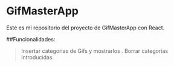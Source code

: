 # GifMasterApp

Este es mi repositorio del proyecto de GifMasterApp con React.

##Funcionalidades:
>Insertar categorias de Gifs y mostrarlos .
>Borrar categorias introducidas.

